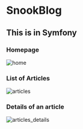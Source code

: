 # SnookBlog

## This is in Symfony

### Homepage
![home](https://user-images.githubusercontent.com/65620947/138613754-26dd183f-ae9e-456a-821e-0f7a40ffb469.png)

### List of Articles
![articles](https://user-images.githubusercontent.com/65620947/138613771-c68932a3-1650-4feb-a05f-1fc1048d48c3.png)

### Details of an article
![articles_details](https://user-images.githubusercontent.com/65620947/138613784-a7f8f5f0-225a-438b-8a61-d818988fda87.png)
